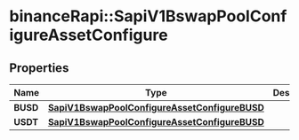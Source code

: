 # binanceRapi::SapiV1BswapPoolConfigureAssetConfigure


## Properties
Name | Type | Description | Notes
------------ | ------------- | ------------- | -------------
**BUSD** | [**SapiV1BswapPoolConfigureAssetConfigureBUSD**](_sapi_v1_bswap_poolConfigure_assetConfigure_BUSD.md) |  | 
**USDT** | [**SapiV1BswapPoolConfigureAssetConfigureBUSD**](_sapi_v1_bswap_poolConfigure_assetConfigure_BUSD.md) |  | 



